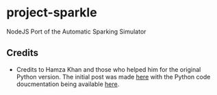 # project-sparkle
NodeJS Port of the Automatic Sparking Simulator

## Credits

* Credits to Hamza Khan and those who helped him for the original Python version. The initial post was made [here](https://www.reddit.com/r/bravefrontier/comments/64f730/automatic_sparking_simulator_version_10/) with the Python code doucmentation being available [here](https://docs.google.com/document/d/1nBpdd4RKky1hpXttPuMjWR_Z_YwHTBtVlVm1bUZPsmM/edit).
